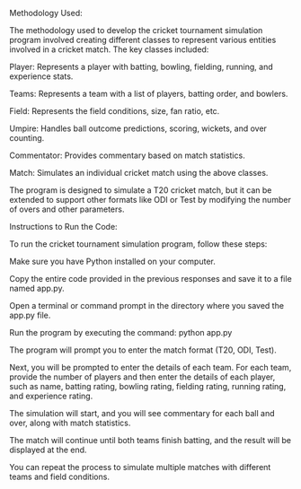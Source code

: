 Methodology Used:

The methodology used to develop the cricket tournament simulation program involved creating different classes to represent various entities involved in a cricket match. The key classes included:

Player: Represents a player with batting, bowling, fielding, running, and experience stats.

Teams: Represents a team with a list of players, batting order, and bowlers.

Field: Represents the field conditions, size, fan ratio, etc.

Umpire: Handles ball outcome predictions, scoring, wickets, and over counting.

Commentator: Provides commentary based on match statistics.

Match: Simulates an individual cricket match using the above classes.

The program is designed to simulate a T20 cricket match, but it can be extended to support other formats like ODI or Test by modifying the number of overs and other parameters.

Instructions to Run the Code:

To run the cricket tournament simulation program, follow these steps:

Make sure you have Python installed on your computer.

Copy the entire code provided in the previous responses and save it to a file named app.py.

Open a terminal or command prompt in the directory where you saved the app.py file.

Run the program by executing the command: python app.py

The program will prompt you to enter the match format (T20, ODI, Test).

Next, you will be prompted to enter the details of each team. For each team, provide the number of players and then enter the details of each player, such as name, batting rating, bowling rating, fielding rating, running rating, and experience rating.

The simulation will start, and you will see commentary for each ball and over, along with match statistics.

The match will continue until both teams finish batting, and the result will be displayed at the end.

You can repeat the process to simulate multiple matches with different teams and field conditions.
